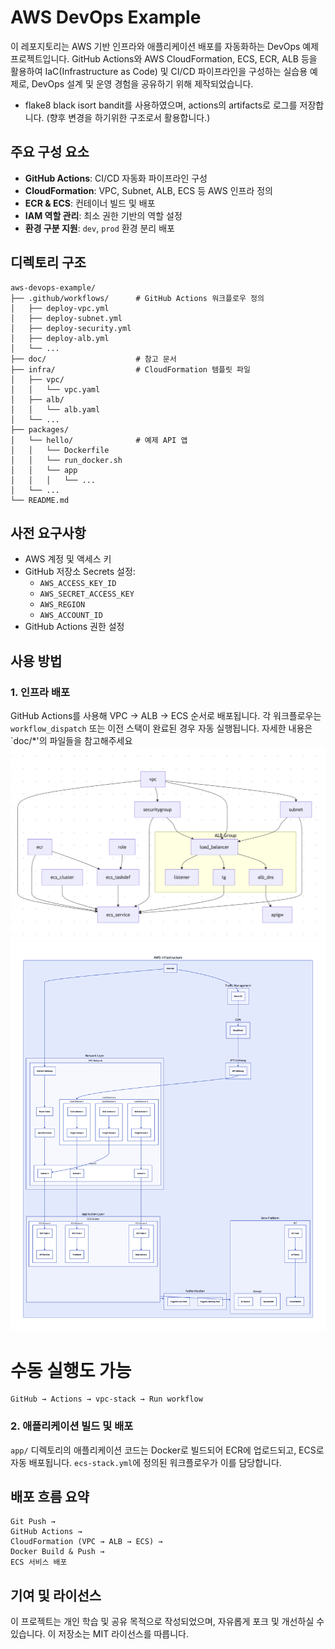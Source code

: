 # AWS DevOps Example

이 레포지토리는 AWS 기반 인프라와 애플리케이션 배포를 자동화하는 DevOps 예제 프로젝트입니다. GitHub Actions와 AWS CloudFormation, ECS, ECR, ALB 등을 활용하여 IaC(Infrastructure as Code) 및 CI/CD 파이프라인을 구성하는 실습용 예제로, DevOps 설계 및 운영 경험을 공유하기 위해 제작되었습니다.

- flake8 black isort bandit를 사용하였으며, actions의 artifacts로 로그를 저장합니다. (향후 변경을 하기위한 구조로서 활용합니다.)

## 주요 구성 요소

- **GitHub Actions**: CI/CD 자동화 파이프라인 구성
- **CloudFormation**: VPC, Subnet, ALB, ECS 등 AWS 인프라 정의
- **ECR & ECS**: 컨테이너 빌드 및 배포
- **IAM 역할 관리**: 최소 권한 기반의 역할 설정
- **환경 구분 지원**: `dev`, `prod` 환경 분리 배포

## 디렉토리 구조

```
aws-devops-example/
├── .github/workflows/      # GitHub Actions 워크플로우 정의
│   ├── deploy-vpc.yml
│   ├── deploy-subnet.yml
│   ├── deploy-security.yml
│   ├── deploy-alb.yml
│   └── ...
├── doc/                    # 참고 문서
├── infra/                  # CloudFormation 템플릿 파일
│   ├── vpc/
│   │   └── vpc.yaml
│   ├── alb/
│   │   └── alb.yaml
│   └── ...
├── packages/                    
│   └── hello/              # 예제 API 앱
│   │   └── Dockerfile
│   │   └── run_docker.sh
│   │   └── app
│   │   │   └── ...
│   └── ...
└── README.md
```

## 사전 요구사항

- AWS 계정 및 액세스 키
- GitHub 저장소 Secrets 설정:
  - `AWS_ACCESS_KEY_ID`
  - `AWS_SECRET_ACCESS_KEY`
  - `AWS_REGION`
  - `AWS_ACCOUNT_ID`
- GitHub Actions 권한 설정

## 사용 방법

### 1. 인프라 배포

GitHub Actions를 사용해 VPC → ALB → ECS 순서로 배포됩니다. 각 워크플로우는 `workflow_dispatch` 또는 이전 스택이 완료된 경우 자동 실행됩니다.
자세한 내용은 `doc/*'의 파일들을 참고해주세요
![배포 구성도](doc/infra_dependency.png)
![MSA 예시](doc/msa_achitecture.png)
# 수동 실행도 가능
```text
GitHub → Actions → vpc-stack → Run workflow
```

### 2. 애플리케이션 빌드 및 배포

`app/` 디렉토리의 애플리케이션 코드는 Docker로 빌드되어 ECR에 업로드되고, ECS로 자동 배포됩니다. `ecs-stack.yml`에 정의된 워크플로우가 이를 담당합니다.

## 배포 흐름 요약

```text
Git Push →
GitHub Actions →
CloudFormation (VPC → ALB → ECS) →
Docker Build & Push →
ECS 서비스 배포
```

## 기여 및 라이선스

이 프로젝트는 개인 학습 및 공유 목적으로 작성되었으며, 자유롭게 포크 및 개선하실 수 있습니다. 이 저장소는 MIT 라이선스를 따릅니다.

